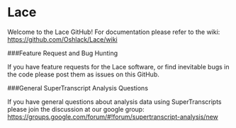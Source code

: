 # Lace
Welcome to the Lace GitHub! For documentation please refer to the wiki:  
https://github.com/Oshlack/Lace/wiki

###Feature Request and Bug Hunting

If you have feature requests for the Lace software, or find inevitable bugs in the code please post them as issues on this GitHub.

###General SuperTranscript Analysis Questions

If you have general questions about analysis data using SuperTranscripts please join the discussion at our google group:
https://groups.google.com/forum/#!forum/supertranscript-analysis/new
